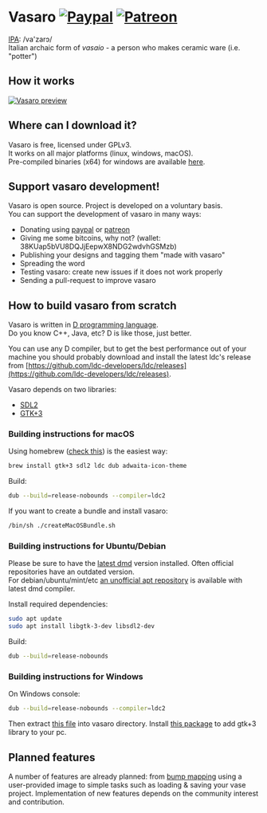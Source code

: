 # Vasaro [![Paypal](https://img.shields.io/badge/donate-paypal-blue.svg)](https://paypal.me/andreafontana/10) [![Patreon](https://img.shields.io/badge/donate-patreon-orange.svg)](https://patreon.com/vasaro/)

[IPA](https://en.wiktionary.org/wiki/Wiktionary:International_Phonetic_Alphabet): /va'zarɔ/  
Italian archaic form of *vasaio* - a person who makes ceramic ware (i.e. "potter")



## How it works

[![Vasaro preview](res/demo.gif)](https://www.youtube.com/watch?v=HkYo8WCW9jM)


## Where can I download it?
Vasaro is free, licensed under GPLv3.  
It works on all major platforms (linux, windows, macOS).  
Pre-compiled binaries (x64) for windows are available [here](http://github.com/trikko/vasaro/releases).

## Support vasaro development!
Vasaro is open source. Project is developed on a voluntary basis.  
You can support the development of vasaro in many ways:
* Donating using [paypal](https://www.paypal.me/andreafontana/10) or [patreon](https://patreon.com/vasaro/) 
* Giving me some bitcoins, why not?  (wallet: 38KUap5bVU8DQJjEepwX8NDG2wdvhGSMzb)
* Publishing your designs and tagging them "made with vasaro"
* Spreading the word
* Testing vasaro: create new issues if it does not work properly
* Sending a pull-request to improve vasaro

## How to build vasaro from scratch
Vasaro is written in [D programming language](https://dlang.org).  
Do you know C++, Java, etc? D is like those, just better.

You can use any D compiler, but to get the best performance out of your machine you should probably download and install the latest ldc's release from [https://github.com/ldc-developers/ldc/releases](https://github.com/ldc-developers/ldc/releases).

Vasaro depends on two libraries:
* [SDL2](https://www.libsdl.org/)
* [GTK+3](https://www.gtk.org/)

### Building instructions for **macOS**

Using homebrew ([check this](https://brew.sh/)) is the easiest way:

```bash
brew install gtk+3 sdl2 ldc dub adwaita-icon-theme
```
Build:
```bash
dub --build=release-nobounds --compiler=ldc2
```
If you want to create a bundle and install vasaro:
```bash
/bin/sh ./createMacOSBundle.sh
```

### Building instructions for **Ubuntu/Debian**

Please be sure to have the [latest dmd](https://dlang.org/download.html#dmd) version installed. Often official repositories have an outdated version.  
For debian/ubuntu/mint/etc [an unofficial apt repository](https://d-apt.sourceforge.io/) is available with latest dmd compiler.

Install required dependencies:
```bash
sudo apt update
sudo apt install libgtk-3-dev libsdl2-dev  
```

Build:
```bash
dub --build=release-nobounds
```

### Building instructions for **Windows**

On Windows console:
```bash
dub --build=release-nobounds --compiler=ldc2
```

Then extract [this file](https://www.libsdl.org/release/SDL2-2.0.9-win32-x64.zip) into vasaro directory. Install [this package](https://github.com/tschoonj/GTK-for-Windows-Runtime-Environment-Installer/releases) to add gtk+3 library to your pc.


## Planned features

A number of features are already planned: from [bump mapping](https://en.wikipedia.org/wiki/Bump_mapping) using a user-provided image to simple tasks such as loading & saving your vase project. Implementation of new features depends on the community interest and contribution.
